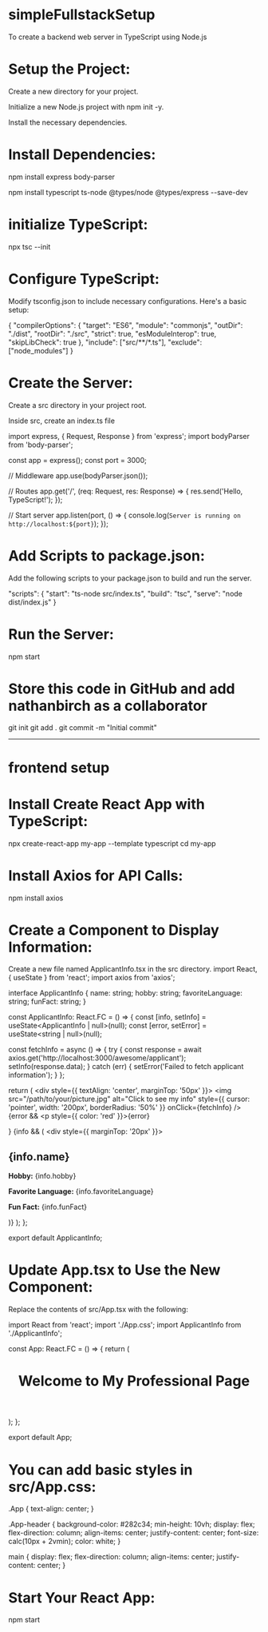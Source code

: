 # simpleFullstackSetup
To create a backend web server in TypeScript using Node.js
# Setup the Project:
Create a new directory for your project.

Initialize a new Node.js project with npm init -y.

Install the necessary dependencies.

# Install Dependencies:
npm install express body-parser

npm install typescript ts-node @types/node @types/express --save-dev

# initialize TypeScript:

npx tsc --init

# Configure TypeScript:
Modify tsconfig.json to include necessary configurations. Here's a basic setup:

{
  "compilerOptions": {
    "target": "ES6",
    "module": "commonjs",
    "outDir": "./dist",
    "rootDir": "./src",
    "strict": true,
    "esModuleInterop": true,
    "skipLibCheck": true
  },
  "include": ["src/**/*.ts"],
  "exclude": ["node_modules"]
}

# Create the Server:
Create a src directory in your project root.

Inside src, create an index.ts file

import express, { Request, Response } from 'express';
import bodyParser from 'body-parser';

const app = express();
const port = 3000;

// Middleware
app.use(bodyParser.json());

// Routes
app.get('/', (req: Request, res: Response) => {
  res.send('Hello, TypeScript!');
});

// Start server
app.listen(port, () => {
  console.log(`Server is running on http://localhost:${port}`);
});

# Add Scripts to package.json:

Add the following scripts to your package.json to build and run the server.

"scripts": {
  "start": "ts-node src/index.ts",
  "build": "tsc",
  "serve": "node dist/index.js"
}

# Run the Server:

npm start

# Store this code in GitHub and add nathanbirch as a collaborator
git init
git add .
git commit -m "Initial commit"


-----------

# frontend setup
# Install Create React App with TypeScript:

npx create-react-app my-app --template typescript
cd my-app
# Install Axios for API Calls:
npm install axios

# Create a Component to Display Information:
Create a new file named ApplicantInfo.tsx in the src directory.
import React, { useState } from 'react';
import axios from 'axios';

interface ApplicantInfo {
  name: string;
  hobby: string;
  favoriteLanguage: string;
  funFact: string;
}

const ApplicantInfo: React.FC = () => {
  const [info, setInfo] = useState<ApplicantInfo | null>(null);
  const [error, setError] = useState<string | null>(null);

  const fetchInfo = async () => {
    try {
      const response = await axios.get<ApplicantInfo>('http://localhost:3000/awesome/applicant');
      setInfo(response.data);
    } catch (err) {
      setError('Failed to fetch applicant information');
    }
  };

  return (
    <div style={{ textAlign: 'center', marginTop: '50px' }}>
      <img
        src="/path/to/your/picture.jpg"
        alt="Click to see my info"
        style={{ cursor: 'pointer', width: '200px', borderRadius: '50%' }}
        onClick={fetchInfo}
      />
      {error && <p style={{ color: 'red' }}>{error}</p>}
      {info && (
        <div style={{ marginTop: '20px' }}>
          <h2>{info.name}</h2>
          <p><strong>Hobby:</strong> {info.hobby}</p>
          <p><strong>Favorite Language:</strong> {info.favoriteLanguage}</p>
          <p><strong>Fun Fact:</strong> {info.funFact}</p>
        </div>
      )}
    </div>
  );
};

export default ApplicantInfo;

# Update App.tsx to Use the New Component:
Replace the contents of src/App.tsx with the following:

import React from 'react';
import './App.css';
import ApplicantInfo from './ApplicantInfo';

const App: React.FC = () => {
  return (
    <div className="App">
      <header className="App-header">
        <h1>Welcome to My Professional Page</h1>
      </header>
      <main>
        <ApplicantInfo />
      </main>
    </div>
  );
};

export default App;

# You can add basic styles in src/App.css:
.App {
  text-align: center;
}

.App-header {
  background-color: #282c34;
  min-height: 10vh;
  display: flex;
  flex-direction: column;
  align-items: center;
  justify-content: center;
  font-size: calc(10px + 2vmin);
  color: white;
}

main {
  display: flex;
  flex-direction: column;
  align-items: center;
  justify-content: center;
}

# Start Your React App:
npm start




